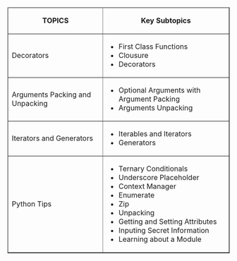 <!DOCTYPE html>
<html>
<body>
    <main>
        <table align="center" cellspacing="0" cellpadding="5" width="80%" border="1">
            <tbody>
                <thead align="center">
                    <td>
                        <p><strong>TOPICS</strong></p>
                    </td>
                    <td><strong>Key Subtopics<br></strong></td>
                </thead>
                <tr>
                    <td>Decorators</td>
                    <td>
                        <ul>
                            <li>First Class Functions</li>
                            <li>Clousure</li>
                            <li>Decorators</li>
                        </ul>
                    </td>
                </tr>
                <tr>
                    <td>Arguments Packing and Unpacking</td>
                    <td>
                        <ul>
                            <li>Optional Arguments with Argument Packing</li>
                            <li>Arguments Unpacking</li>
                        </ul>
                    </td>
                </tr>
                <tr>
                    <td>Iterators and Generators</td>
                    <td>
                        <ul>
                            <li>Iterables and Iterators</li>
                            <li>Generators</li>
                        </ul>
                    </td>
                </tr>
                <tr>
                    <td>Python Tips</td>
                    <td>
                        <ul>
                            <li>Ternary Conditionals</li>
                            <li>Underscore Placeholder</li>
                            <li>Context Manager</li>
                            <li>Enumerate</li>
                            <li>Zip</li>
                            <li>Unpacking</li>
                            <li>Getting and Setting Attributes</li>
                            <li>Inputing Secret Information</li>
                            <li>Learning about a Module</li>
                        </ul>
                    </td>
                </tr>
            </tbody>
        </table>
    </main>
</body>
</html>